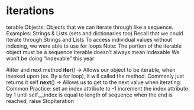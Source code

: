 # iterations

terable Objects: Objects that we can iterate through like a sequence.
Examples: Strings & Lists (sets and dictionaries too)
Recall that we could iterate through Strings and Lists
To access individual values without indexing, we were able to use for loops
Note:
The portion of the iterable object must be a sequence
Iterable doesn’t always mean indexable
We won’t be doing “indexable” this year

#itter and next method
__iter__() → 
Allows our object to be iterable, when invoked upon (ex. By a for loop), it will called the method. Commonly just returns it self
__next__() →
Allows us to get to the next value when iterating:
Common Practice: 
set an index attribute to -1
increment the index attribute by 1 until self.__index is equal to length of sequence
when the end is reached, raise StopIteration
